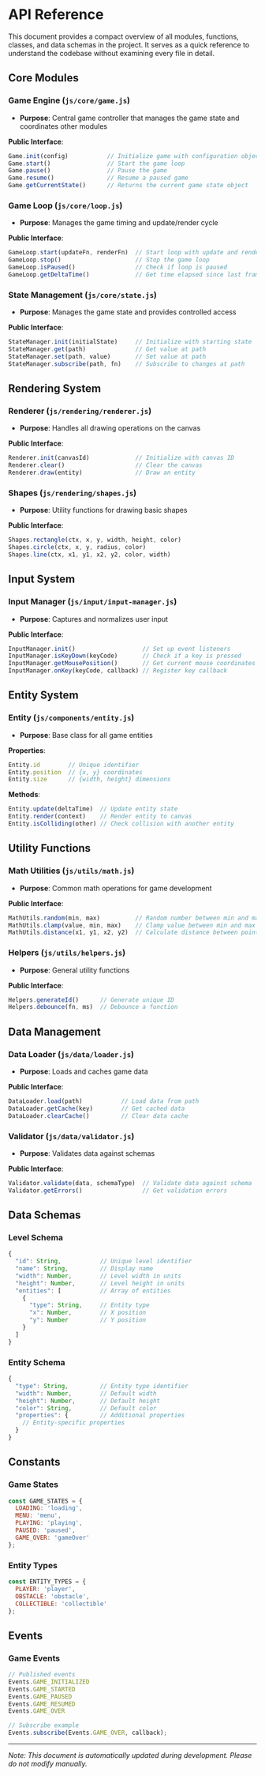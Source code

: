 # API Reference

This document provides a compact overview of all modules, functions, classes, and data schemas in the project. It serves as a quick reference to understand the codebase without examining every file in detail.

## Core Modules

### Game Engine (`js/core/game.js`)
- **Purpose**: Central game controller that manages the game state and coordinates other modules

**Public Interface**:
```javascript
Game.init(config)           // Initialize game with configuration object
Game.start()                // Start the game loop
Game.pause()                // Pause the game
Game.resume()               // Resume a paused game
Game.getCurrentState()      // Returns the current game state object
```

### Game Loop (`js/core/loop.js`)
- **Purpose**: Manages the game timing and update/render cycle

**Public Interface**:
```javascript
GameLoop.start(updateFn, renderFn)  // Start loop with update and render callbacks
GameLoop.stop()                     // Stop the game loop
GameLoop.isPaused()                 // Check if loop is paused
GameLoop.getDeltaTime()             // Get time elapsed since last frame
```

### State Management (`js/core/state.js`)
- **Purpose**: Manages the game state and provides controlled access

**Public Interface**:
```javascript
StateManager.init(initialState)     // Initialize with starting state
StateManager.get(path)              // Get value at path
StateManager.set(path, value)       // Set value at path
StateManager.subscribe(path, fn)    // Subscribe to changes at path
```

## Rendering System

### Renderer (`js/rendering/renderer.js`)
- **Purpose**: Handles all drawing operations on the canvas

**Public Interface**:
```javascript
Renderer.init(canvasId)             // Initialize with canvas ID
Renderer.clear()                    // Clear the canvas
Renderer.draw(entity)               // Draw an entity
```

### Shapes (`js/rendering/shapes.js`)
- **Purpose**: Utility functions for drawing basic shapes

**Public Interface**:
```javascript
Shapes.rectangle(ctx, x, y, width, height, color)
Shapes.circle(ctx, x, y, radius, color)
Shapes.line(ctx, x1, y1, x2, y2, color, width)
```

## Input System

### Input Manager (`js/input/input-manager.js`)
- **Purpose**: Captures and normalizes user input

**Public Interface**:
```javascript
InputManager.init()                   // Set up event listeners
InputManager.isKeyDown(keyCode)       // Check if a key is pressed
InputManager.getMousePosition()       // Get current mouse coordinates
InputManager.onKey(keyCode, callback) // Register key callback
```

## Entity System

### Entity (`js/components/entity.js`)
- **Purpose**: Base class for all game entities

**Properties**:
```javascript
Entity.id        // Unique identifier
Entity.position  // {x, y} coordinates
Entity.size      // {width, height} dimensions
```

**Methods**:
```javascript
Entity.update(deltaTime)  // Update entity state
Entity.render(context)    // Render entity to canvas
Entity.isColliding(other) // Check collision with another entity
```

## Utility Functions

### Math Utilities (`js/utils/math.js`)
- **Purpose**: Common math operations for game development

**Public Interface**:
```javascript
MathUtils.random(min, max)          // Random number between min and max
MathUtils.clamp(value, min, max)    // Clamp value between min and max
MathUtils.distance(x1, y1, x2, y2)  // Calculate distance between points
```

### Helpers (`js/utils/helpers.js`)
- **Purpose**: General utility functions

**Public Interface**:
```javascript
Helpers.generateId()      // Generate unique ID
Helpers.debounce(fn, ms)  // Debounce a function
```

## Data Management

### Data Loader (`js/data/loader.js`)
- **Purpose**: Loads and caches game data

**Public Interface**:
```javascript
DataLoader.load(path)           // Load data from path
DataLoader.getCache(key)        // Get cached data
DataLoader.clearCache()         // Clear data cache
```

### Validator (`js/data/validator.js`)
- **Purpose**: Validates data against schemas

**Public Interface**:
```javascript
Validator.validate(data, schemaType)  // Validate data against schema
Validator.getErrors()                 // Get validation errors
```

## Data Schemas

### Level Schema
```javascript
{
  "id": String,           // Unique level identifier
  "name": String,         // Display name
  "width": Number,        // Level width in units
  "height": Number,       // Level height in units
  "entities": [           // Array of entities
    {
      "type": String,     // Entity type
      "x": Number,        // X position
      "y": Number         // Y position
    }
  ]
}
```

### Entity Schema
```javascript
{
  "type": String,         // Entity type identifier
  "width": Number,        // Default width
  "height": Number,       // Default height
  "color": String,        // Default color
  "properties": {         // Additional properties
    // Entity-specific properties
  }
}
```

## Constants

### Game States
```javascript
const GAME_STATES = {
  LOADING: 'loading',
  MENU: 'menu',
  PLAYING: 'playing',
  PAUSED: 'paused',
  GAME_OVER: 'gameOver'
};
```

### Entity Types
```javascript
const ENTITY_TYPES = {
  PLAYER: 'player',
  OBSTACLE: 'obstacle',
  COLLECTIBLE: 'collectible'
};
```

## Events

### Game Events
```javascript
// Published events
Events.GAME_INITIALIZED
Events.GAME_STARTED
Events.GAME_PAUSED
Events.GAME_RESUMED
Events.GAME_OVER

// Subscribe example
Events.subscribe(Events.GAME_OVER, callback);
```

---

*Note: This document is automatically updated during development. Please do not modify manually.*